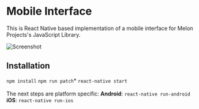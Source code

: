 # Mobile Interface
This is React Native based implementation of a mobile interface for Melon Projects's JavaScript Library.

![Screenshot](https://github.com/Midas-Technologies-AG/MelonApp/raw/master/Mobile/docs/main.png)

## Installation
 `npm install`
  `npm run patch`*
   `react-native start`
  \
  \
  The next steps are platform specific:
__Android__:  `react-native run-android`
__iOS__: `react-native run-ios`
